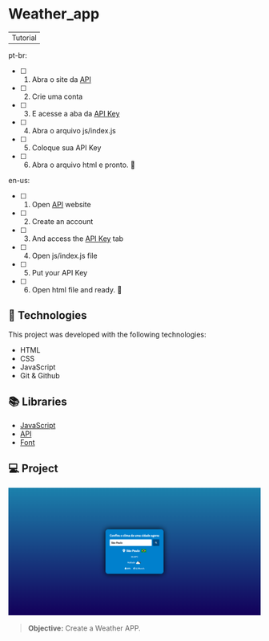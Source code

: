 # Weather_app

<table>
<tr>
	<td> Tutorial
</table>

pt-br:

- [ ] 1. Abra o site da [API](https://openweathermap.org/api)
- [ ] 2. Crie uma conta
- [ ] 3. E acesse a aba da [API Key](https://home.openweathermap.org/api_keys)
- [ ] 4. Abra o arquivo js/index.js
- [ ] 5. Coloque sua API Key
- [ ] 6. Abra o arquivo html e pronto. 🎉

en-us:

- [ ] 1. Open [API](https://openweathermap.org/api) website
- [ ] 2. Create an account
- [ ] 3. And access the [API Key](https://home.openweathermap.org/api_keys) tab
- [ ] 4. Open js/index.js file
- [ ] 5. Put your API Key
- [ ] 6. Open html file and ready. 🎉

## 🚀 Technologies
This project was developed with the following technologies:
- HTML
- CSS
- JavaScript
- Git & Github

## 📚 Libraries
- [JavaScript](https://developer.mozilla.org/pt-BR/docs/Web/JavaScript)
- [API](https://openweathermap.org/api)
- [Font](https://fonts.google.com/)

## 💻 Project
![preview](./preview.png/)
> **Objective:** Create a Weather APP.
